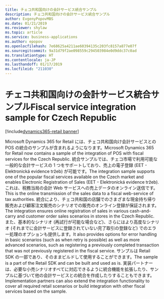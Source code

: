 ```yaml
---
title: チェコ共和国向けの会計サービス統合サンプル
description: チェコ共和国向けの会計サービス統合サンプル
author: EvgenyPopovMBS
ms.date: 01/21/2019
ms.reviewer: shylaw
ms.topic: article
ms.service: business-applications
ms.author: epopov
ms.openlocfilehash: 7e68625a4211ae60394135c203fc8157a877e07f
ms.sourcegitcommit: 9a31d79f2ae098559c294503984e0d9ddc37c0ad
ms.translationtype: HT
ms.contentlocale: ja-JP
ms.lasthandoff: 01/17/2019
ms.locfileid: "211030"
---
```

#  <a name="fiscal-service-integration-sample-for-czech-republic"></a><span data-ttu-id="37aa4-103">チェコ共和国向けの会計サービス統合サンプル</span><span class="sxs-lookup"><span data-stu-id="37aa4-103">Fiscal service integration sample for Czech Republic</span></span>
[!include[dynamics365-retail banner](../includes/dynamics365-retail.md)]


<span data-ttu-id="37aa4-104">Microsoft Dynamics 365 for Retail には、チェコ共和国向け会計サービスとの POS の統合のサンプルが含まれるようになります。</span><span class="sxs-lookup"><span data-stu-id="37aa4-104">Microsoft Dynamics 365 for Retail now contains a sample of the integration of POS with fiscal services for the Czech Republic.</span></span> <span data-ttu-id="37aa4-105">統合サンプルでは、チェコ市場で利用可能な一般的な会計サービスの 1 つをサポートしており、売上の電子登録 (EET - Elektronická evidence tržeb) が可能です。</span><span class="sxs-lookup"><span data-stu-id="37aa4-105">The integration sample supports one of the popular fiscal services available on the Czech market and enables Electronic Registration of Sales (EET - Elektronická evidence tržeb).</span></span> <span data-ttu-id="37aa4-106">これは、税務当局の会計 Web サービスへの売上データのオンライン送信です。</span><span class="sxs-lookup"><span data-stu-id="37aa4-106">This is the online transmission of the sales data to a fiscal web-service of tax authorities.</span></span> <span data-ttu-id="37aa4-107">統合により、チェコ共和国の店舗でのさまざまな現金持ち帰り販売および顧客注文販売のシナリオでの販売のオンライン登録が保証されます。</span><span class="sxs-lookup"><span data-stu-id="37aa4-107">The integration ensures online registration of sales in various cash-and-carry and customer order sales scenarios in stores in the Czech Republic.</span></span> <span data-ttu-id="37aa4-108">また、基本的なシナリオ (再試行が可能な場合など)、さらにはより高度なシナリオ (それまでに会計サービスに登録されていない完了取引の登録など) でのエラー処理のオプションも提供します。</span><span class="sxs-lookup"><span data-stu-id="37aa4-108">It also provides options for error handling in basic scenarios (such as when retry is possible) as well as more advanced scenarios, such as registering a previously completed transaction that was not previously registered in the fiscal service.</span></span> <span data-ttu-id="37aa4-109">サンプルは Retail SDK の一部であり、そのままビルドして使用することができます。</span><span class="sxs-lookup"><span data-stu-id="37aa4-109">The sample is a part of the Retail SDK and can be built and used as is.</span></span> <span data-ttu-id="37aa4-110">実装パートナーは、必要な小売シナリオすべてに対応できるように統合機能を拡張したり、サンプルに基づいて他の会計サービスとの統合を作成したりすることもできます。</span><span class="sxs-lookup"><span data-stu-id="37aa4-110">Implementation partners can also extend the integration functionality to cover all required retail scenarios or build integration with other fiscal services based on the sample.</span></span> 
